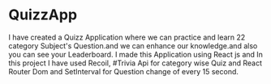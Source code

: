 # QuizzApp
I have created a Quizz Application where we can practice and learn 22 category Subject's Question.and we can enhance our knowledge.and also you can see your Leaderboard.
I made this Application using React js and In this project I have used Recoil, #Trivia Api for category wise Quiz and React Router Dom and SetInterval for Question change of every 15 second.
